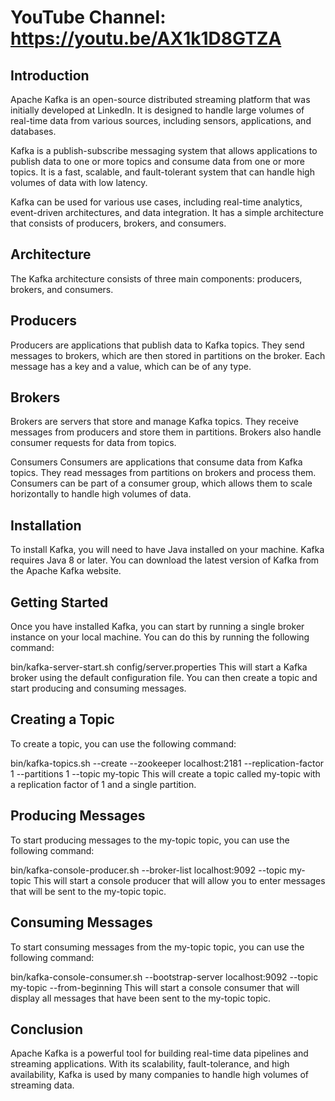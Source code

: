 # YouTube Channel: https://youtu.be/AX1k1D8GTZA

## Introduction
Apache Kafka is an open-source distributed streaming platform that was initially developed at LinkedIn. It is designed to handle large volumes of real-time data from various sources, including sensors, applications, and databases.

Kafka is a publish-subscribe messaging system that allows applications to publish data to one or more topics and consume data from one or more topics. It is a fast, scalable, and fault-tolerant system that can handle high volumes of data with low latency.

Kafka can be used for various use cases, including real-time analytics, event-driven architectures, and data integration. It has a simple architecture that consists of producers, brokers, and consumers.

## Architecture
The Kafka architecture consists of three main components: producers, brokers, and consumers.

## Producers
Producers are applications that publish data to Kafka topics. They send messages to brokers, which are then stored in partitions on the broker. Each message has a key and a value, which can be of any type.

## Brokers
Brokers are servers that store and manage Kafka topics. They receive messages from producers and store them in partitions. Brokers also handle consumer requests for data from topics.

Consumers
Consumers are applications that consume data from Kafka topics. They read messages from partitions on brokers and process them. Consumers can be part of a consumer group, which allows them to scale horizontally to handle high volumes of data.

## Installation
To install Kafka, you will need to have Java installed on your machine. Kafka requires Java 8 or later. You can download the latest version of Kafka from the Apache Kafka website.

## Getting Started
Once you have installed Kafka, you can start by running a single broker instance on your local machine. You can do this by running the following command:

bin/kafka-server-start.sh config/server.properties
This will start a Kafka broker using the default configuration file. You can then create a topic and start producing and consuming messages.

## Creating a Topic
To create a topic, you can use the following command:

bin/kafka-topics.sh --create --zookeeper localhost:2181 --replication-factor 1 --partitions 1 --topic my-topic
This will create a topic called my-topic with a replication factor of 1 and a single partition.

## Producing Messages
To start producing messages to the my-topic topic, you can use the following command:

bin/kafka-console-producer.sh --broker-list localhost:9092 --topic my-topic
This will start a console producer that will allow you to enter messages that will be sent to the my-topic topic.

## Consuming Messages
To start consuming messages from the my-topic topic, you can use the following command:

bin/kafka-console-consumer.sh --bootstrap-server localhost:9092 --topic my-topic --from-beginning
This will start a console consumer that will display all messages that have been sent to the my-topic topic.

## Conclusion
Apache Kafka is a powerful tool for building real-time data pipelines and streaming applications. With its scalability, fault-tolerance, and high availability, Kafka is used by many companies to handle high volumes of streaming data.
